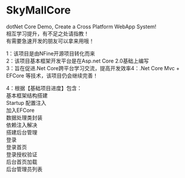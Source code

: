 # SkyMallCore
dotNet Core Demo, Create a Cross Platform WebApp System!</br>
相互学习提升，有不足之处请指教！</br>
有需要急速开发的朋友可以拿来用哦！</br>

1：该项目是由NFine开源项目转化而来 </br>
2：该项目基本框架开发平台是在Asp.net Core 2.0基础上编写</br>
3：旨在促进.Net Core跨平台学习交流，提高开发效率4：.Net Core Mvc + EFCore 等技术，该项目仍会继续完善！</br>

4：根据【基础项目进度】包含：</br>
基本框架结构搭建</br>
Startup 配置注入</br>
加入EFCore</br>
数据处理类封装</br>
依赖注入解决</br>
搭建后台管理</br>
登录</br>
登录首页</br>
登录授权验证</br>
后台首页加载</br>
后台管理员列表</br>

